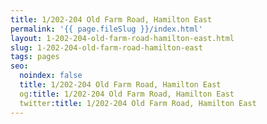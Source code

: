 ```yaml
---
title: 1/202-204 Old Farm Road, Hamilton East
permalink: '{{ page.fileSlug }}/index.html'
layout: 1-202-204-old-farm-road-hamilton-east.html
slug: 1-202-204-old-farm-road-hamilton-east
tags: pages
seo:
  noindex: false
  title: 1/202-204 Old Farm Road, Hamilton East
  og:title: 1/202-204 Old Farm Road, Hamilton East
  twitter:title: 1/202-204 Old Farm Road, Hamilton East
---
```



